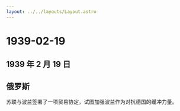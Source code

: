 ```yaml
---
layout: ../../layouts/Layout.astro
---
```


# 1939-02-19

## 1939 年 2 月 19 日

## 俄罗斯

苏联与波兰签署了一项贸易协定，试图加强波兰作为对抗德国的缓冲力量。